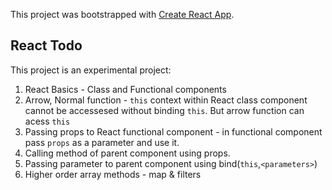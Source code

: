 This project was bootstrapped with [Create React App](https://github.com/facebook/create-react-app).

## React Todo

This project is an experimental project:

1. React Basics - Class and Functional components
2. Arrow, Normal function - `this` context within React class component cannot be accessesed without binding `this`. But arrow function can acess `this`
3. Passing props to React functional component - in functional component pass `props` as a parameter and use it.
4. Calling method of parent component using props. 
5. Passing parameter to parent component using bind(`this`,`<parameters>`)
6. Higher order array methods - map & filters